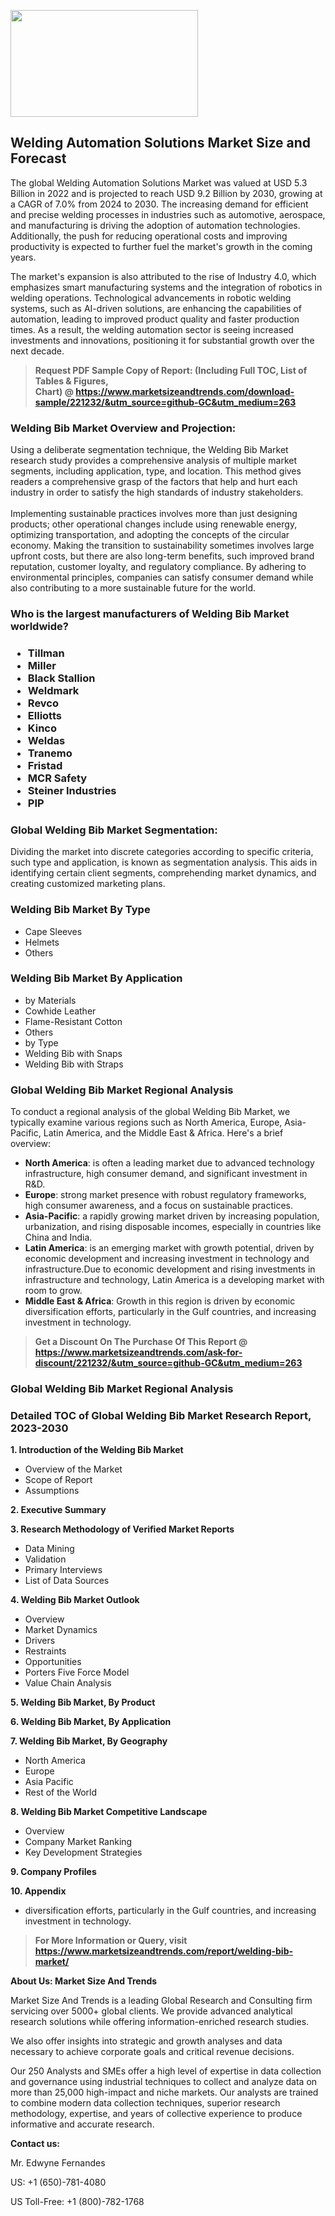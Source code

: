<p><img class="alignnone size-medium wp-image-20088" src="https://ffe5etoiles.com/wp-content/uploads/2024/12/MST1-300x171.png" alt="" width="300" height="171" /></p><h2>Welding Automation Solutions Market Size and Forecast</h2><p>The global Welding Automation Solutions Market was valued at USD 5.3 Billion in 2022 and is projected to reach USD 9.2 Billion by 2030, growing at a CAGR of 7.0% from 2024 to 2030. The increasing demand for efficient and precise welding processes in industries such as automotive, aerospace, and manufacturing is driving the adoption of automation technologies. Additionally, the push for reducing operational costs and improving productivity is expected to further fuel the market's growth in the coming years.</p><p>The market's expansion is also attributed to the rise of Industry 4.0, which emphasizes smart manufacturing systems and the integration of robotics in welding operations. Technological advancements in robotic welding systems, such as AI-driven solutions, are enhancing the capabilities of automation, leading to improved product quality and faster production times. As a result, the welding automation sector is seeing increased investments and innovations, positioning it for substantial growth over the next decade.</p></p><blockquote id="" class=""><strong>Request PDF Sample Copy of Report: (Including Full TOC, List of Tables &amp; Figures, Chart)&nbsp;@&nbsp;<strong><a href="https://www.marketsizeandtrends.com/download-sample/221232/&utm_source=github-GC&utm_medium=263" target="_blank">https://www.marketsizeandtrends.com/download-sample/221232/&utm_source=github-GC&utm_medium=263</a></strong></strong></blockquote><h3 id="" class="">Welding Bib Market&nbsp;Overview and Projection:</h3><p id="" class="">Using a deliberate segmentation technique, the Welding Bib Market research study provides a comprehensive analysis of multiple market segments, including application, type, and location. This method gives readers a comprehensive grasp of the factors that help and hurt each industry in order to satisfy the high standards of industry stakeholders. <br /> <br />Implementing sustainable practices involves more than just designing products; other operational changes include using renewable energy, optimizing transportation, and adopting the concepts of the circular economy. Making the transition to sustainability sometimes involves large upfront costs, but there are also long-term benefits, such improved brand reputation, customer loyalty, and regulatory compliance. By adhering to environmental principles, companies can satisfy consumer demand while also contributing to a more sustainable future for the world.</p><h3 id="" class="">Who is the largest manufacturers of&nbsp;Welding Bib Market worldwide?</h3><h3 class=""><p><ul><li>Tillman </li><li> Miller </li><li> Black Stallion </li><li> Weldmark </li><li> Revco </li><li> Elliotts </li><li> Kinco </li><li> Weldas </li><li> Tranemo </li><li> Fristad </li><li> MCR Safety </li><li> Steiner Industries </li><li> PIP</li></ul></p></h3><h3 id="" class="">Global&nbsp;Welding Bib Market Segmentation:</h3><p id="" class="">Dividing the market into discrete categories according to specific criteria, such type and application, is known as segmentation analysis. This aids in identifying certain client segments, comprehending market dynamics, and creating customized marketing plans.</p><h3 id="" class="">Welding Bib Market&nbsp;By Type</h3><p><p><ul><li>Cape Sleeves</li><li> Helmets</li><li> Others</p></li></ul></p></p><h3 id="" class="">Welding Bib Market&nbsp;By Application</h3><p class=""><p><ul><li>by Materials</li><li> Cowhide Leather</li><li> Flame-Resistant Cotton</li><li> Others</li><li> by Type</li><li> Welding Bib with Snaps</li><li> Welding Bib with Straps</li></ul></p></p><h3 id="" class="">Global Welding Bib Market Regional Analysis</h3><p id="" class="">To conduct a regional analysis of the global Welding Bib Market, we typically examine various regions such as North America, Europe, Asia-Pacific, Latin America, and the Middle East &amp; Africa. Here's a brief overview:</p><ul><li><strong>North America</strong>: is often a leading market due to advanced technology infrastructure, high consumer demand, and significant investment in R&amp;D.</li><li><strong>Europe</strong>: strong market presence with robust regulatory frameworks, high consumer awareness, and a focus on sustainable practices.</li><li><strong>Asia-Pacific</strong>: a rapidly growing market driven by increasing population, urbanization, and rising disposable incomes, especially in countries like China and India.</li><li><strong>Latin America</strong>: is an emerging market with growth potential, driven by economic development and increasing investment in technology and infrastructure.Due to economic development and rising investments in infrastructure and technology, Latin America is a developing market with room to grow.</li><li><strong>Middle East &amp; Africa</strong>: Growth in this region is driven by economic diversification efforts, particularly in the Gulf countries, and increasing investment in technology.</li></ul><blockquote id="" class=""><strong>Get a Discount On The Purchase Of This Report @ <strong><a href="https://www.marketsizeandtrends.com/ask-for-discount/221232/&utm_source=github-GC&utm_medium=263" target="_blank">https://www.marketsizeandtrends.com/ask-for-discount/221232/&utm_source=github-GC&utm_medium=263</a></strong></strong></blockquote><h3 id="" class="">Global Welding Bib Market Regional Analysis</h3><h3 id="" class="">Detailed TOC of Global Welding Bib Market Research Report, 2023-2030</h3><p id="" class=""><strong>1. Introduction of the Welding Bib Market</strong></p><ul><li>Overview of the Market</li><li>Scope of Report</li><li>Assumptions</li></ul><p id="" class=""><strong>2. Executive Summary</strong></p><p id="" class=""><strong>3. Research Methodology of Verified Market Reports</strong></p><ul><li>Data Mining</li><li>Validation</li><li>Primary Interviews</li><li>List of Data Sources</li></ul><p id="" class=""><strong>4. Welding Bib Market Outlook</strong></p><ul><li>Overview</li><li>Market Dynamics</li><li>Drivers</li><li>Restraints</li><li>Opportunities</li><li>Porters Five Force Model</li><li>Value Chain Analysis</li></ul><p id="" class=""><strong>5. Welding Bib Market, By Product</strong></p><p id="" class=""><strong>6. Welding Bib Market, By Application</strong></p><p id="" class=""><strong>7. Welding Bib Market, By Geography</strong></p><ul><li>North America</li><li>Europe</li><li>Asia Pacific</li><li>Rest of the World</li></ul><p id="" class=""><strong>8. Welding Bib Market Competitive Landscape</strong></p><ul><li>Overview</li><li>Company Market Ranking</li><li>Key Development Strategies</li></ul><p id="" class=""><strong>9. Company Profiles</strong></p><p id="" class=""><strong>10. Appendix</strong></p><ul><li>diversification efforts, particularly in the Gulf countries, and increasing investment in technology.</li></ul><blockquote id="" class=""><strong>For More Information or Query, visit <strong><strong><a href="https://www.marketsizeandtrends.com/report/welding-bib-market/" target="_blank">https://www.marketsizeandtrends.com/report/welding-bib-market/</a></strong></strong></strong></blockquote><p id="" class=""><strong>About Us: Market Size And Trends</strong></p><p id="" class="">Market Size And Trends is a leading Global Research and Consulting firm servicing over 5000+ global clients. We provide advanced analytical research solutions while offering information-enriched research studies.</p><p id="" class="">We also offer insights into strategic and growth analyses and data necessary to achieve corporate goals and critical revenue decisions.</p><p id="" class="">Our 250 Analysts and SMEs offer a high level of expertise in data collection and governance using industrial techniques to collect and analyze data on more than 25,000 high-impact and niche markets. Our analysts are trained to combine modern data collection techniques, superior research methodology, expertise, and years of collective experience to produce informative and accurate research.</p><p id="" class=""><strong>Contact us:</strong></p><p id="" class="">Mr. Edwyne Fernandes</p><p id="" class="">US: +1 (650)-781-4080</p><p id="" class="">US Toll-Free: +1 (800)-782-1768</p>
